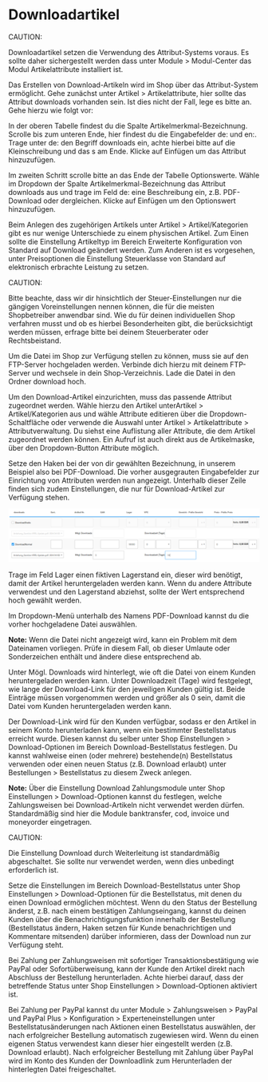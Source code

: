 # Downloadartikel 

CAUTION:

Downloadartikel setzen die Verwendung des Attribut-Systems voraus. Es sollte daher sichergestellt werden dass unter Module \> Modul-Center das Modul Artikelattribute installiert ist.

Das Erstellen von Download-Artikeln wird im Shop über das Attribut-System ermöglicht. Gehe zunächst unter Artikel \> Artikelattribute, hier sollte das Attribut downloads vorhanden sein. Ist dies nicht der Fall, lege es bitte an. Gehe hierzu wie folgt vor:

In der oberen Tabelle findest du die Spalte Artikelmerkmal-Bezeichnung. Scrolle bis zum unteren Ende, hier findest du die Eingabefelder de: und en:. Trage unter de: den Begriff downloads ein, achte hierbei bitte auf die Kleinschreibung und das s am Ende. Klicke auf Einfügen um das Attribut hinzuzufügen.

Im zweiten Schritt scrolle bitte an das Ende der Tabelle Optionswerte. Wähle im Dropdown der Spalte Artikelmerkmal-Bezeichnung das Attribut downloads aus und trage im Feld de: eine Beschreibung ein, z.B. PDF-Download oder dergleichen. Klicke auf Einfügen um den Optionswert hinzuzufügen.

Beim Anlegen des zugehörigen Artikels unter Artikel \> Artikel/Kategorien gibt es nur wenige Unterschiede zu einem physischen Artikel. Zum Einen sollte die Einstellung Artikeltyp im Bereich Erweiterte Konfiguration von Standard auf Download geändert werden. Zum Anderen ist es vorgesehen, unter Preisoptionen die Einstellung Steuerklasse von Standard auf elektronisch erbrachte Leistung zu setzen.

CAUTION:

Bitte beachte, dass wir dir hinsichtlich der Steuer-Einstellungen nur die gängigen Voreinstellungen nennen können, die für die meisten Shopbetreiber anwendbar sind. Wie du für deinen individuellen Shop verfahren musst und ob es hierbei Besonderheiten gibt, die berücksichtigt werden müssen, erfrage bitte bei deinem Steuerberater oder Rechtsbeistand.

Um die Datei im Shop zur Verfügung stellen zu können, muss sie auf den FTP-Server hochgeladen werden. Verbinde dich hierzu mit deinem FTP-Server und wechsele in dein Shop-Verzeichnis. Lade die Datei in den Ordner download hoch.

Um den Download-Artikel einzurichten, muss das passende Attribut zugeordnet werden. Wähle hierzu den Artikel unterArtikel \> Artikel/Kategorien aus und wähle Attribute editieren über die Dropdown-Schaltfläche oder verwende die Auswahl unter Artikel \> Artikelattribute \> Attributverwaltung. Du siehst eine Auflistung aller Attribute, die dem Artikel zugeordnet werden können. Ein Aufruf ist auch direkt aus de Artikelmaske, über den Dropdown-Button Attribute möglich.

Setze den Haken bei der von dir gewählten Bezeichnung, in unserem Beispiel also bei PDF-Download. Die vorher ausgegrauten Eingabefelder zur Einrichtung von Attributen werden nun angezeigt. Unterhalb dieser Zeile finden sich zudem Einstellungen, die nur für Download-Artikel zur Verfügung stehen.

![](Bilder/Abb098_ArtikeldownloadHinzufuegen.png "Artikeldownload hinzufügen")

Trage im Feld Lager einen fiktiven Lagerstand ein, dieser wird benötigt, damit der Artikel heruntergeladen werden kann. Wenn du andere Attribute verwendest und den Lagerstand abziehst, sollte der Wert entsprechend hoch gewählt werden.

Im Dropdown-Menü unterhalb des Namens PDF-Download kannst du die vorher hochgeladene Datei auswählen.

**Note:** Wenn die Datei nicht angezeigt wird, kann ein Problem mit dem Dateinamen vorliegen. Prüfe in diesem Fall, ob dieser Umlaute oder Sonderzeichen enthält und ändere diese entsprechend ab.

Unter Mögl. Downloads wird hinterlegt, wie oft die Datei von einem Kunden heruntergeladen werden kann. Unter Downloadzeit \(Tage\) wird festgelegt, wie lange der Download-Link für den jeweiligen Kunden gültig ist. Beide Einträge müssen vorgenommen werden und größer als 0 sein, damit die Datei vom Kunden heruntergeladen werden kann.

Der Download-Link wird für den Kunden verfügbar, sodass er den Artikel in seinem Konto herunterladen kann, wenn ein bestimmter Bestellstatus erreicht wurde. Diesen kannst du selber unter Shop Einstellungen \> Download-Optionen im Bereich Download-Bestellstatus festlegen. Du kannst wahlweise einen \(oder mehrere\) bestehende\(n\) Bestellstatus verwenden oder einen neuen Status \(z.B. Download erlaubt\) unter Bestellungen \> Bestellstatus zu diesem Zweck anlegen.

**Note:** Über die Einstellung Download Zahlungsmodule unter Shop Einstellungen \> Download-Optionen kannst du festlegen, welche Zahlungsweisen bei Download-Artikeln nicht verwendet werden dürfen. Standardmäßig sind hier die Module banktransfer, cod, invoice und moneyorder eingetragen.

CAUTION:

Die Einstellung Download durch Weiterleitung ist standardmäßig abgeschaltet. Sie sollte nur verwendet werden, wenn dies unbedingt erforderlich ist.

Setze die Einstellungen im Bereich Download-Bestellstatus unter Shop Einstellungen \> Download-Optionen für die Bestellstatus, mit denen du einen Download ermöglichen möchtest. Wenn du den Status der Bestellung änderst, z.B. nach einem bestätigen Zahlungseingang, kannst du deinen Kunden über die Benachrichtigungsfunktion innerhalb der Bestellung \(Bestellstatus ändern, Haken setzen für Kunde benachrichtigen und Kommentare mitsenden\) darüber informieren, dass der Download nun zur Verfügung steht.

Bei Zahlung per Zahlungsweisen mit sofortiger Transaktionsbestätigung wie PayPal oder Sofortüberweisung, kann der Kunde den Artikel direkt nach Abschluss der Bestellung herunterladen. Achte hierbei darauf, dass der betreffende Status unter Shop Einstellungen \> Download-Optionen aktiviert ist.

Bei Zahlung per PayPal kannst du unter Module \> Zahlungsweisen \> PayPal und PayPal Plus \> Konfiguration \> Experteneinstellungen unter Bestellstatusänderungen nach Aktionen einen Bestellstatus auswählen, der nach erfolgreicher Bestellung automatisch zugewiesen wird. Wenn du einen eigenen Status verwendest kann dieser hier eingestellt werden \(z.B. Download erlaubt\). Nach erfolgreicher Bestellung mit Zahlung über PayPal wird im Konto des Kunden der Downloadlink zum Herunterladen der hinterlegten Datei freigeschaltet.



